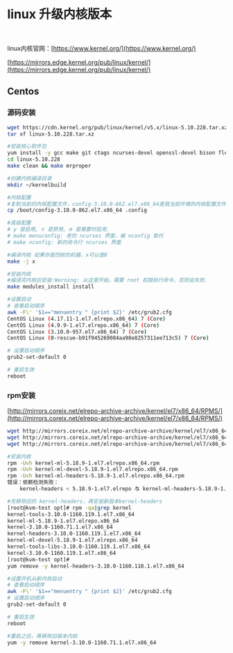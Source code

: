 # linux 升级内核版本

‍

linux内核官网：[https://www.kernel.org/](https://www.kernel.org/)

[https://mirrors.edge.kernel.org/pub/linux/kernel/](https://mirrors.edge.kernel.org/pub/linux/kernel/)

## Centos

### 源码安装

```bash
wget https://cdn.kernel.org/pub/linux/kernel/v5.x/linux-5.10.228.tar.xz
tar xf linux-5.10.228.tar.xz

#安装核心软件包
yum install -y gcc make git ctags ncurses-devel openssl-devel bison flex elfutils-libelf-devel bc
cd linux-5.10.228
make clean && make mrproper

#创建内核编译目录
mkdir ~/kernelbuild

#内核配置
#复制当前的内核配置文件，config-3.10.0-862.el7.x86_64是我当前环境的内核配置文件，根据实际情况修改
cp /boot/config-3.10.0-862.el7.x86_64 .config

#高级配置
# y 是启用, n 是禁用, m 是需要时启用.
# make menuconfig: 老的 ncurses 界面，被 nconfig 取代
# make nconfig: 新的命令行 ncurses 界面

#编译内核 如果你是四核的机器，x可以是8
make -j x

#安装内核
#编译完内核后安装:Warning: 从这里开始，需要 root 权限执行命令，否则会失败.
make modules_install install

#设置启动
# 查看启动顺序
awk -F\' '$1=="menuentry " {print $2}' /etc/grub2.cfg
CentOS Linux (4.17.11-1.el7.elrepo.x86_64) 7 (Core)
CentOS Linux (4.9.9-1.el7.elrepo.x86_64) 7 (Core)
CentOS Linux (3.10.0-957.el7.x86_64) 7 (Core)
CentOS Linux (0-rescue-b91f945269084aa98e8257311ee713c5) 7 (Core)

# 设置启动顺序
grub2-set-default 0

# 重启生效
reboot

```

### rpm安装

[http://mirrors.coreix.net/elrepo-archive-archive/kernel/el7/x86_64/RPMS/](http://mirrors.coreix.net/elrepo-archive-archive/kernel/el7/x86_64/RPMS/)

```bash
wget http://mirrors.coreix.net/elrepo-archive-archive/kernel/el7/x86_64/RPMS/kernel-ml-devel-5.18.9-1.el7.elrepo.x86_64.rpm
wget http://mirrors.coreix.net/elrepo-archive-archive/kernel/el7/x86_64/RPMS/kernel-ml-headers-5.18.9-1.el7.elrepo.x86_64.rpm
wget http://mirrors.coreix.net/elrepo-archive-archive/kernel/el7/x86_64/RPMS/kernel-ml-5.18.9-1.el7.elrepo.x86_64.rpm

#安装内核
rpm -Uvh kernel-ml-5.18.9-1.el7.elrepo.x86_64.rpm 
rpm -Uvh kernel-ml-devel-5.18.9-1.el7.elrepo.x86_64.rpm
rpm -Uvh kernel-ml-headers-5.18.9-1.el7.elrepo.x86_64.rpm 
错误：依赖检测失败：
	kernel-headers < 5.18.9-1.el7.elrepo 与 kernel-ml-headers-5.18.9-1.el7.elrepo.x86_64 冲突

#先移除旧的 kernel-headers，再安装新版本kernel-headers
[root@kvm-test opt]# rpm -qa|grep kernel
kernel-tools-3.10.0-1160.119.1.el7.x86_64
kernel-ml-5.18.9-1.el7.elrepo.x86_64
kernel-3.10.0-1160.71.1.el7.x86_64
kernel-headers-3.10.0-1160.119.1.el7.x86_64
kernel-ml-devel-5.18.9-1.el7.elrepo.x86_64
kernel-tools-libs-3.10.0-1160.119.1.el7.x86_64
kernel-3.10.0-1160.119.1.el7.x86_64
[root@kvm-test opt]#
yum remove -y kernel-headers-3.10.0-1160.118.1.el7.x86_64

#设置开机从新内核启动
# 查看启动顺序
awk -F\' '$1=="menuentry " {print $2}' /etc/grub2.cfg
# 设置启动顺序
grub2-set-default 0

# 重启生效
reboot

#重启之后，再移除旧版本内核
yum -y remove kernel-3.10.0-1160.71.1.el7.x86_64 
```

‍
